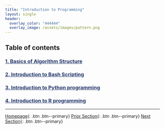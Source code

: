 ```yaml
---
title: "Introduction to Programming"
layout: single
header:
  overlay_color: "444444"
  overlay_image: /assets/images/pattern.png
---
```





## Table of contents

### **<a href="01-basics-of-algorithm-structure" style="color: #24376b;">1. Basics of Algorithm Structure</a>**

### **<a href="02-introduction-to-bash-scripting" style="color: #24376b;">2. Introduction to Bash Scripting</a>**

### **<a href="03-introduction-to-python" style="color: #24376b;">3. Introduction to Python programming</a>**

### **<a href="04-introduction-to-R" style="color: #24376b;">4. Introduction to R programming</a>**


---

[Homepage](../index.md){: .btn  .btn--primary}
[Prior Section](../04-DevelopmentEnvironment/00-DevelopmentEnvironment-LandingPage){: .btn  .btn--primary}
[Next Section](../06-IntroToHPC/00-IntroToHPC-LandingPage){: .btn  .btn--primary}
